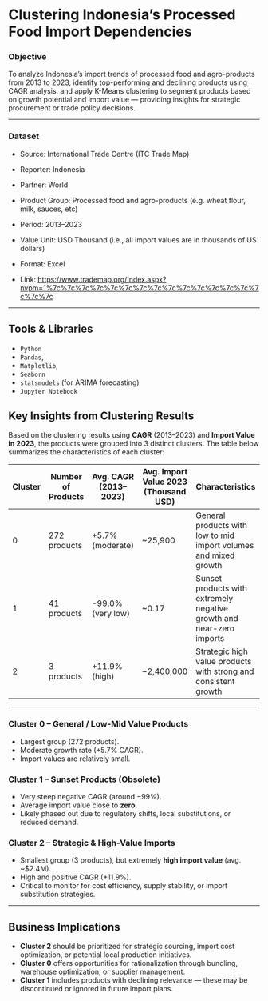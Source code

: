# Clustering Indonesia’s Processed Food Import Dependencies 

### Objective

To analyze Indonesia’s import trends of processed food and agro-products from 2013 to 2023, identify top-performing and declining products using CAGR analysis, and apply K-Means clustering to segment products based on growth potential and import value — providing insights for strategic procurement or trade policy decisions.

---

### Dataset

* Source: International Trade Centre (ITC Trade Map)

* Reporter: Indonesia

* Partner: World

* Product Group: Processed food and agro-products (e.g. wheat flour, milk, sauces, etc)

* Period: 2013–2023

* Value Unit: USD Thousand (i.e., all import values are in thousands of US dollars)  

* Format: Excel

* Link: https://www.trademap.org/Index.aspx?nvpm=1%7c%7c%7c%7c%7c%7c%7c%7c%7c%7c%7c%7c%7c%7c%7c%7c%7c

---

##  Tools & Libraries
- `Python`
- `Pandas`,
- `Matplotlib`,
- `Seaborn`
- `statsmodels` (for ARIMA forecasting)
- `Jupyter Notebook`

##  Key Insights from Clustering Results

Based on the clustering results using **CAGR** (2013–2023) and **Import Value in 2023**, the products were grouped into 3 distinct clusters. The table below summarizes the characteristics of each cluster:

| Cluster | Number of Products | Avg. CAGR (2013–2023) | Avg. Import Value 2023 (Thousand USD) | Characteristics                                                        |
|---------|--------------------|------------------------|-------------------------------|-------------------------------------------------------------------------|
| 0       | 272 products        | +5.7% (moderate)       | ~25,900                       | General products with low to mid import volumes and mixed growth        |
| 1       | 41 products         | -99.0% (very low)      | ~0.17                         | Sunset products with extremely negative growth and near-zero imports    |
| 2       | 3 products          | +11.9% (high)          | ~2,400,000                    | Strategic high value products with strong and consistent growth         |



---

###  Cluster 0 – General / Low-Mid Value Products
- Largest group (272 products).
- Moderate growth rate (+5.7% CAGR).
- Import values are relatively small.

###  Cluster 1 – Sunset Products (Obsolete)
- Very steep negative CAGR (around −99%).
- Average import value close to **zero**.
- Likely phased out due to regulatory shifts, local substitutions, or reduced demand.

###  Cluster 2 – Strategic & High-Value Imports
- Smallest group (3 products), but extremely **high import value** (avg. ~$2.4M).
- High and positive CAGR (+11.9%).
- Critical to monitor for cost efficiency, supply stability, or import substitution strategies.

---

##  Business Implications

- **Cluster 2** should be prioritized for strategic sourcing, import cost optimization, or potential local production initiatives.
- **Cluster 0** offers opportunities for rationalization through bundling, warehouse optimization, or supplier management.
- **Cluster 1** includes products with declining relevance — these may be discontinued or ignored in future import plans.

